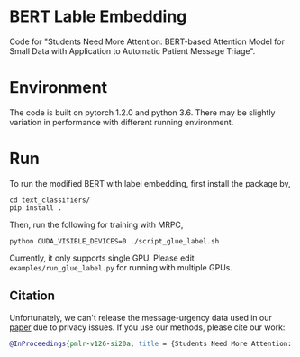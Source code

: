 # BERT Lable Embedding
Code for "Students Need More Attention: BERT-based Attention Model for Small Data with Application to Automatic Patient Message Triage".

# Environment
The code is built on pytorch 1.2.0 and python 3.6. There may be slightly variation in performance with different running environment.

# Run
To run the modified BERT with label embedding, first install the package by,
```
cd text_classifiers/
pip install .
```
Then, run the following for training with MRPC,
```
python CUDA_VISIBLE_DEVICES=0 ./script_glue_label.sh
```
Currently, it only supports single GPU. Please edit `examples/run_glue_label.py` for running with multiple GPUs.

## Citation
Unfortunately, we can't release the message-urgency data used in our [paper](http://proceedings.mlr.press/v126/si20a.html) due to privacy issues. If you use our methods, please cite our work:
```bibtex
@InProceedings{pmlr-v126-si20a, title = {Students Need More Attention: BERT-based Attention Model for Small Data with Application to Automatic Patient Message Triage}, author = {Si, Shijing and Wang, Rui and Wosik, Jedrek and Zhang, Hao and Dov, David and Wang, Guoyin and Carin, Lawrence}, booktitle = {Proceedings of the 5th Machine Learning for Healthcare Conference}, pages = {436--456}, year = {2020}, editor = {Finale Doshi-Velez and Jim Fackler and Ken Jung and David Kale and Rajesh Ranganath and Byron Wallace and Jenna Wiens}, volume = {126}, series = {Proceedings of Machine Learning Research}, address = {Virtual}, month = {07--08 Aug}, publisher = {PMLR}, pdf = {http://proceedings.mlr.press/v126/si20a/si20a.pdf}, url = {http://proceedings.mlr.press/v126/si20a.html}, abstract = {Small and imbalanced datasets commonly seen in healthcare represent a challenge when training classifiers based on deep learning models. So motivated, we propose a novel framework based on BioBERT (Bidirectional Encoder Representations from Transformers for Biomedical TextMining). Specifically, (i) we introduce Label Embeddings for Self-Attention in each layer of BERT, which we call LESA-BERT, and (ii) by distilling LESA-BERT to smaller variants, we aim to reduce over fitting and model size when working on small datasets. As an application, our framework is utilized to build a model for patient portal message triage that classifies the urgency of a message into three categories: non-urgent, medium and urgent. Experiments demonstrate that our approach can outperform several strong baseline classifiers by a significant margin of 4.3% in terms of macro F1 score. The code for this project is publicly available at https://github.com/shijing001/text_classifiers} }
```
